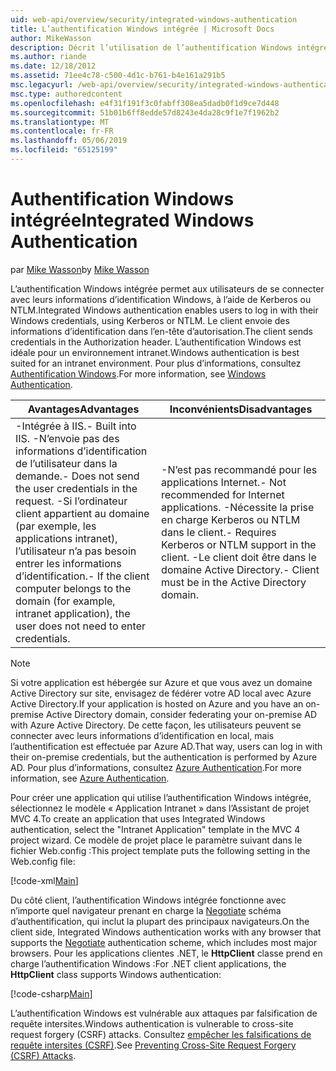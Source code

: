 ```yaml
---
uid: web-api/overview/security/integrated-windows-authentication
title: L’authentification Windows intégrée | Microsoft Docs
author: MikeWasson
description: Décrit l’utilisation de l’authentification Windows intégrée dans l’API Web ASP.NET.
ms.author: riande
ms.date: 12/18/2012
ms.assetid: 71ee4c78-c500-4d1c-b761-b4e161a291b5
msc.legacyurl: /web-api/overview/security/integrated-windows-authentication
msc.type: authoredcontent
ms.openlocfilehash: e4f31f191f3c0fabff308ea5dadb0f1d9ce7d448
ms.sourcegitcommit: 51b01b6ff8edde57d8243e4da28c9f1e7f1962b2
ms.translationtype: MT
ms.contentlocale: fr-FR
ms.lasthandoff: 05/06/2019
ms.locfileid: "65125199"
---
```

# <a name="integrated-windows-authentication"></a><span data-ttu-id="8e74a-103">Authentification Windows intégrée</span><span class="sxs-lookup"><span data-stu-id="8e74a-103">Integrated Windows Authentication</span></span>

<span data-ttu-id="8e74a-104">par [Mike Wasson](https://github.com/MikeWasson)</span><span class="sxs-lookup"><span data-stu-id="8e74a-104">by [Mike Wasson](https://github.com/MikeWasson)</span></span>

<span data-ttu-id="8e74a-105">L’authentification Windows intégrée permet aux utilisateurs de se connecter avec leurs informations d’identification Windows, à l’aide de Kerberos ou NTLM.</span><span class="sxs-lookup"><span data-stu-id="8e74a-105">Integrated Windows authentication enables users to log in with their Windows credentials, using Kerberos or NTLM.</span></span> <span data-ttu-id="8e74a-106">Le client envoie des informations d’identification dans l’en-tête d’autorisation.</span><span class="sxs-lookup"><span data-stu-id="8e74a-106">The client sends credentials in the Authorization header.</span></span> <span data-ttu-id="8e74a-107">L’authentification Windows est idéale pour un environnement intranet.</span><span class="sxs-lookup"><span data-stu-id="8e74a-107">Windows authentication is best suited for an intranet environment.</span></span> <span data-ttu-id="8e74a-108">Pour plus d’informations, consultez [Authentification Windows](https://www.iis.net/configreference/system.webserver/security/authentication/windowsauthentication).</span><span class="sxs-lookup"><span data-stu-id="8e74a-108">For more information, see [Windows Authentication](https://www.iis.net/configreference/system.webserver/security/authentication/windowsauthentication).</span></span>

| <span data-ttu-id="8e74a-109">Avantages</span><span class="sxs-lookup"><span data-stu-id="8e74a-109">Advantages</span></span> | <span data-ttu-id="8e74a-110">Inconvénients</span><span class="sxs-lookup"><span data-stu-id="8e74a-110">Disadvantages</span></span> |
| --- | --- |
| <span data-ttu-id="8e74a-111">-Intégrée à IIS.</span><span class="sxs-lookup"><span data-stu-id="8e74a-111">- Built into IIS.</span></span> <span data-ttu-id="8e74a-112">-N’envoie pas des informations d’identification de l’utilisateur dans la demande.</span><span class="sxs-lookup"><span data-stu-id="8e74a-112">- Does not send the user credentials in the request.</span></span> <span data-ttu-id="8e74a-113">-Si l’ordinateur client appartient au domaine (par exemple, les applications intranet), l’utilisateur n’a pas besoin entrer les informations d’identification.</span><span class="sxs-lookup"><span data-stu-id="8e74a-113">- If the client computer belongs to the domain (for example, intranet application), the user does not need to enter credentials.</span></span> | <span data-ttu-id="8e74a-114">-N’est pas recommandé pour les applications Internet.</span><span class="sxs-lookup"><span data-stu-id="8e74a-114">- Not recommended for Internet applications.</span></span> <span data-ttu-id="8e74a-115">-Nécessite la prise en charge Kerberos ou NTLM dans le client.</span><span class="sxs-lookup"><span data-stu-id="8e74a-115">- Requires Kerberos or NTLM support in the client.</span></span> <span data-ttu-id="8e74a-116">-Le client doit être dans le domaine Active Directory.</span><span class="sxs-lookup"><span data-stu-id="8e74a-116">- Client must be in the Active Directory domain.</span></span> |

> [!NOTE]
> <span data-ttu-id="8e74a-117">Si votre application est hébergée sur Azure et que vous avez un domaine Active Directory sur site, envisagez de fédérer votre AD local avec Azure Active Directory.</span><span class="sxs-lookup"><span data-stu-id="8e74a-117">If your application is hosted on Azure and you have an on-premise Active Directory domain, consider federating your on-premise AD with Azure Active Directory.</span></span> <span data-ttu-id="8e74a-118">De cette façon, les utilisateurs peuvent se connecter avec leurs informations d’identification en local, mais l’authentification est effectuée par Azure AD.</span><span class="sxs-lookup"><span data-stu-id="8e74a-118">That way, users can log in with their on-premise credentials, but the authentication is performed by Azure AD.</span></span> <span data-ttu-id="8e74a-119">Pour plus d’informations, consultez [Azure Authentication](../../../visual-studio/overview/2012/windows-azure-authentication.md).</span><span class="sxs-lookup"><span data-stu-id="8e74a-119">For more information, see [Azure Authentication](../../../visual-studio/overview/2012/windows-azure-authentication.md).</span></span>

<span data-ttu-id="8e74a-120">Pour créer une application qui utilise l’authentification Windows intégrée, sélectionnez le modèle « Application Intranet » dans l’Assistant de projet MVC 4.</span><span class="sxs-lookup"><span data-stu-id="8e74a-120">To create an application that uses Integrated Windows authentication, select the "Intranet Application" template in the MVC 4 project wizard.</span></span> <span data-ttu-id="8e74a-121">Ce modèle de projet place le paramètre suivant dans le fichier Web.config :</span><span class="sxs-lookup"><span data-stu-id="8e74a-121">This project template puts the following setting in the Web.config file:</span></span>

[!code-xml[Main](integrated-windows-authentication/samples/sample1.xml)]

<span data-ttu-id="8e74a-122">Du côté client, l’authentification Windows intégrée fonctionne avec n’importe quel navigateur prenant en charge la [Negotiate](http://www.ietf.org/rfc/rfc4559.txt) schéma d’authentification, qui inclut la plupart des principaux navigateurs.</span><span class="sxs-lookup"><span data-stu-id="8e74a-122">On the client side, Integrated Windows authentication works with any browser that supports the [Negotiate](http://www.ietf.org/rfc/rfc4559.txt) authentication scheme, which includes most major browsers.</span></span> <span data-ttu-id="8e74a-123">Pour les applications clientes .NET, le **HttpClient** classe prend en charge l’authentification Windows :</span><span class="sxs-lookup"><span data-stu-id="8e74a-123">For .NET client applications, the **HttpClient** class supports Windows authentication:</span></span>

[!code-csharp[Main](integrated-windows-authentication/samples/sample2.cs)]

<span data-ttu-id="8e74a-124">L’authentification Windows est vulnérable aux attaques par falsification de requête intersites.</span><span class="sxs-lookup"><span data-stu-id="8e74a-124">Windows authentication is vulnerable to cross-site request forgery (CSRF) attacks.</span></span> <span data-ttu-id="8e74a-125">Consultez [empêcher les falsifications de requête intersites (CSRF)](preventing-cross-site-request-forgery-csrf-attacks.md).</span><span class="sxs-lookup"><span data-stu-id="8e74a-125">See [Preventing Cross-Site Request Forgery (CSRF) Attacks](preventing-cross-site-request-forgery-csrf-attacks.md).</span></span>
